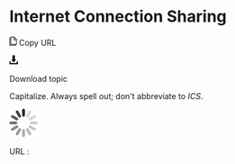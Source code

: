 # Internet Connection Sharing

![Copy URL](media/internet-connection-sharing/Copy.png)
Copy URL

![Download](media/internet-connection-sharing/Download.png)

Download topic

Capitalize. Always spell out; don't abbreviate to *ICS*. 

![In progress](media/internet-connection-sharing/activity-large.gif)

URL :
